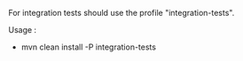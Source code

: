 For integration tests should use the profile "integration-tests".

 Usage :
   * mvn clean install -P integration-tests